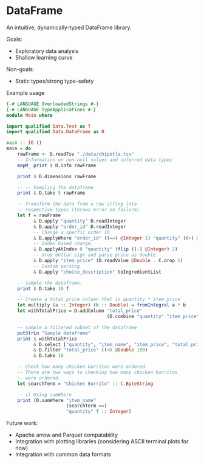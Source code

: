 # DataFrame

An intuitive, dynamically-typed DataFrame library.

Goals:
* Exploratory data analysis
* Shallow learning curve

Non-goals:
* Static types/strong type-safety

Example usage

```haskell
{-# LANGUAGE OverloadedStrings #-}
{-# LANGUAGE TypeApplications #-}
module Main where

import qualified Data.Text as T
import qualified Data.DataFrame as D

main :: IO ()
main = do
    rawFrame <- D.readTsv "./data/chipotle.tsv"
    -- Information on non-null values and inferred data types
    mapM_ print $ D.info rawFrame

    print $ D.dimensions rawFrame

    -- -- Sampling the dataframe
    print $ D.take 5 rawFrame

    -- Transform the data from a raw string into
    -- respective types (throws error on failure)
    let f = rawFrame
          & D.apply "quantity" D.readInteger
          & D.apply "order_id" D.readInteger
          -- Change a specfic order ID
          & D.applyWhere "order_id" ((==) @Integer 1) "quantity" ((+) @Integer 2)
          -- Index based change.
          & D.applyAtIndex 0 "quantity" (flip ((-) @Integer) 2)
          -- drop dollar sign and parse price as double
          & D.apply "item_price" (D.readValue @Double . C.drop 1)
          -- Custom parsing 
          & D.apply "choice_description" toIngredientList

    -- sample the dataframe.
    print $ D.take 10 f

    -- Create a total_price column that is quantity * item_price
    let multiply (a :: Integer) (b :: Double) = fromIntegral a * b
    let withTotalPrice = D.addColumn "total_price"
                                     (D.combine "quantity" "item_price" multiply f) f

    -- sample a filtered subset of the dataframe
    putStrLn "Sample dataframe"
    print $ withTotalPrice 
          & D.select ["quantity", "item_name", "item_price", "total_price"]
          & D.filter "total_price" ((<) @Double 100)
          & D.take 10 

    -- Check how many chicken burritos were ordered.
    -- There are two ways to checking how many chicken burritos
    -- were ordered.
    let searchTerm = "Chicken Burrito" :: C.ByteString

    -- 1) Using sumWhere
    print (D.sumWhere "item_name"
                      (searchTerm ==)
                      "quantity" f :: Integer)

```

Future work:
* Apache arrow and Parquet compatability
* Integration with plotting libraries (considering ASCII terminal plots for now)
* Integration with common data formats
